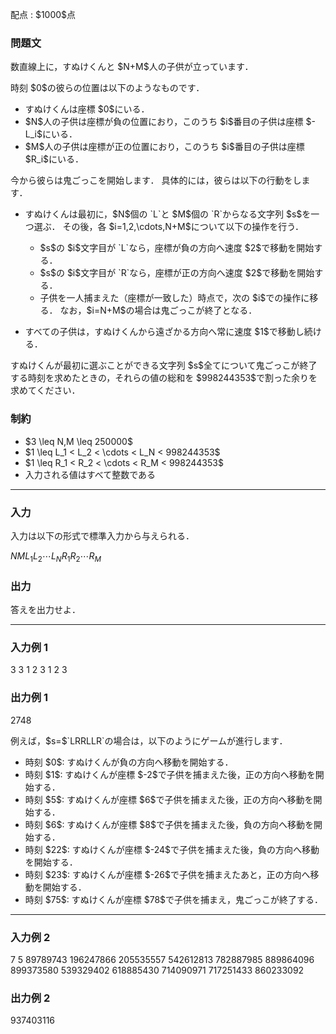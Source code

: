 
<div>

<span>

<span>

<p>
配点 : $1000$点
</p>

<div>

<section>

### **問題文**

<p>
数直線上に，すぬけくんと $N+M$人の子供が立っています．
</p>

<p>
時刻 $0$の彼らの位置は以下のようなものです．
</p>

<ul>

<li>
すぬけくんは座標 $0$にいる．
</li>

<li>
$N$人の子供は座標が負の位置におり，このうち $i$番目の子供は座標 $-L_i$にいる．
</li>

<li>
$M$人の子供は座標が正の位置におり，このうち $i$番目の子供は座標 $R_i$にいる．
</li>

</ul>

<p>
今から彼らは鬼ごっこを開始します．
具体的には，彼らは以下の行動をします．
</p>

<ul>

<li>

<p>
すぬけくんは最初に，$N$個の `L`と $M$個の `R`からなる文字列 $s$を一つ選ぶ．
その後，各 $i=1,2,\cdots,N+M$について以下の操作を行う．
</p>

<ul>

<li>
$s$の $i$文字目が `L`なら，座標が負の方向へ速度 $2$で移動を開始する．
</li>

<li>
$s$の $i$文字目が `R`なら，座標が正の方向へ速度 $2$で移動を開始する．
</li>

<li>
子供を一人捕まえた（座標が一致した）時点で，次の $i$での操作に移る．
なお，$i=N+M$の場合は鬼ごっこが終了となる．
</li>

</ul>

</li>

<li>

<p>
すべての子供は，すぬけくんから遠ざかる方向へ常に速度 $1$で移動し続ける．
</p>

</li>

</ul>

<p>
すぬけくんが最初に選ぶことができる文字列 $s$全てについて鬼ごっこが終了する時刻を求めたときの，それらの値の総和を $998244353$で割った余りを求めてください．
</p>

</section>

</div>

<div>

<section>

### **制約**

<ul>

<li>
$3 \leq N,M \leq 250000$
</li>

<li>
$1 \leq L_1 < L_2 < \cdots < L_N < 998244353$
</li>

<li>
$1 \leq R_1 < R_2 < \cdots < R_M < 998244353$
</li>

<li>
入力される値はすべて整数である
</li>

</ul>

</section>

</div>

---

<div>

<div>

<section>

### **入力**

<p>
入力は以下の形式で標準入力から与えられる．
</p>

<div>

$N$$M$$L_1$$L_2$$\cdots$$L_N$$R_1$$R_2$$\cdots$$R_M$
</div>

</section>

</div>

<div>

<section>

### **出力**

<p>
答えを出力せよ．
</p>

</section>

</div>

</div>

---

<div>

<section>

### **入力例 1**

<div>

3 3
1 2 3
1 2 3

</div>

</section>

</div>

<div>

<section>

### **出力例 1**

<div>

2748

</div>

<p>
例えば，$s=$`LRRLLR`の場合は，以下のようにゲームが進行します．
</p>

<ul>

<li>
時刻 $0$: すぬけくんが負の方向へ移動を開始する．
</li>

<li>
時刻 $1$: すぬけくんが座標 $-2$で子供を捕まえた後，正の方向へ移動を開始する．
</li>

<li>
時刻 $5$: すぬけくんが座標 $6$で子供を捕まえた後，正の方向へ移動を開始する．
</li>

<li>
時刻 $6$: すぬけくんが座標 $8$で子供を捕まえた後，負の方向へ移動を開始する．
</li>

<li>
時刻 $22$: すぬけくんが座標 $-24$で子供を捕まえた後，負の方向へ移動を開始する．
</li>

<li>
時刻 $23$: すぬけくんが座標 $-26$で子供を捕まえたあと，正の方向へ移動を開始する．
</li>

<li>
時刻 $75$: すぬけくんが座標 $78$で子供を捕まえ，鬼ごっこが終了する．
</li>

</ul>

</section>

</div>

---

<div>

<section>

### **入力例 2**

<div>

7 5
89789743 196247866 205535557 542612813 782887985 889864096 899373580
539329402 618885430 714090971 717251433 860233092

</div>

</section>

</div>

<div>

<section>

### **出力例 2**

<div>

937403116

</div>

</section>

</div>

</span>

</span>

</div>
